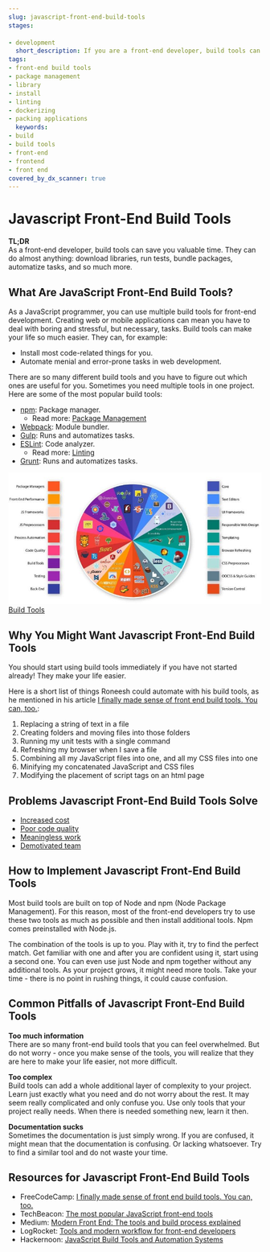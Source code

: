 ```yaml
---
slug: javascript-front-end-build-tools
stages:

- development
  short_description: If you are a front-end developer, build tools can save you valuable time. They can do almost anything: download libraries, run tests, bundle packages, automatize tasks, and so much more.
tags:
- front-end build tools
- package management
- library
- install
- linting
- dockerizing
- packing applications
  keywords:
- build
- build tools
- front-end
- frontend
- front end
covered_by_dx_scanner: true
---
```


# Javascript Front-End Build Tools

**TL;DR**  
As a front-end developer, build tools can save you valuable time. They can do almost anything: download libraries, run tests, bundle packages, automatize tasks, and so much more.

## What Are JavaScript Front-End Build Tools?

As a JavaScript programmer, you can use multiple build tools for front-end development. Creating web or mobile applications can mean you have to deal with boring and stressful, but necessary, tasks. Build tools can make your life so much easier. They can, for example:
  - Install most code-related things for you.
  - Automate menial and error-prone tasks in web development.

There are so many different build tools and you have to figure out which ones are useful for you. Sometimes you need multiple tools in one project. Here are some of the most popular build tools:

- [npm](https://www.npmjs.com/): Package manager.
  - Read more: [Package Management](/practices/package-management)
- [Webpack](https://webpack.js.org): Module bundler.
- [Gulp](https://gulpjs.com): Runs and automatizes tasks.
- [ESLint](https://eslint.org): Code analyzer.
  - Read more: [Linting](/practices/linting)
- [Grunt](https://gruntjs.com): Runs and automatizes tasks.

![Build Tools](/files/build-tools.jpg)  
[Build Tools](https://medium.com/@withinsight1/the-front-end-spectrum-c0f30998c9f0)

## Why You Might Want Javascript Front-End Build Tools

You should start using build tools immediately if you have not started already! They make your life easier.

Here is a short list of things Roneesh could automate with his build tools, as he mentioned in his article [I finally made sense of front end build tools. You can, too.](https://www.freecodecamp.org/news/making-sense-of-front-end-build-tools-3a1b3a87043b/):

1. Replacing a string of text in a file
2. Creating folders and moving files into those folders
3. Running my unit tests with a single command
4. Refreshing my browser when I save a file
5. Combining all my JavaScript files into one, and all my CSS files into one
6. Minifying my concatenated JavaScript and CSS files
7. Modifying the placement of script tags on an html page

## Problems Javascript Front-End Build Tools Solve

- [Increased cost](/problems/increased-cost)
- [Poor code quality](/problems/poor-code-quality)
- [Meaningless work](/problems/meaningless-work)
- [Demotivated team](/problems/demotivated-team)

## How to Implement Javascript Front-End Build Tools

Most build tools are built on top of Node and npm (Node Package Management). For this reason, most of the front-end developers try to use these two tools as much as possible and then install additional tools. Npm comes preinstalled with Node.js.

The combination of the tools is up to you. Play with it, try to find the perfect match. Get familiar with one and after you are confident using it, start using a second one. You can even use just Node and npm together without any additional tools. As your project grows, it might need more tools. Take your time - there is no point in rushing things, it could cause confusion.

## Common Pitfalls of Javascript Front-End Build Tools

**Too much information**  
There are so many front-end build tools that you can feel overwhelmed. But do not worry - once you make sense of the tools, you will realize that they are here to make your life easier, not more difficult.

**Too complex**  
Build tools can add a whole additional layer of complexity to your project. Learn just exactly what you need and do not worry about the rest. It may seem really complicated and only confuse you. Use only tools that your project really needs. When there is needed something new, learn it then.

**Documentation sucks**  
Sometimes the documentation is just simply wrong. If you are confused, it might mean that the documentation is confusing. Or lacking whatsoever. Try to find a similar tool and do not waste your time.

## Resources for Javascript Front-End Build Tools

- FreeCodeCamp: [I finally made sense of front end build tools. You can, too.](https://www.freecodecamp.org/news/making-sense-of-front-end-build-tools-3a1b3a87043b/)
- TechBeacon: [The most popular JavaScript front-end tools](https://techbeacon.com/app-dev-testing/most-popular-javascript-front-end-tools)
- Medium: [Modern Front End: The tools and build process explained](https://medium.com/@trevorpoppen/modern-front-end-the-tools-and-build-process-explained-36641b5c1a53)
- LogRocket: [Tools and modern workflow for front-end developers](https://blog.logrocket.com/tools-and-modern-workflow-for-front-end-developers-505c7227e917/)
- Hackernoon: [JavaScript Build Tools and Automation Systems](https://hackernoon.com/javascript-build-tools-and-automation-systems-9589c5c91ebe)
